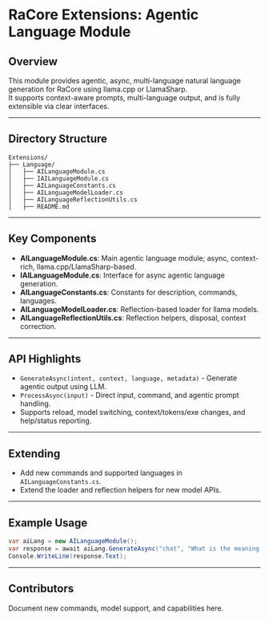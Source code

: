 # RaCore Extensions: Agentic Language Module

## Overview

This module provides agentic, async, multi-language natural language generation for RaCore using llama.cpp or LlamaSharp.  
It supports context-aware prompts, multi-language output, and is fully extensible via clear interfaces.

---

## Directory Structure

```
Extensions/
├── Language/
│   ├── AILanguageModule.cs
│   ├── IAILanguageModule.cs
│   ├── AILanguageConstants.cs
│   ├── AILanguageModelLoader.cs
│   ├── AILanguageReflectionUtils.cs
│   ├── README.md
```

---

## Key Components

- **AILanguageModule.cs**: Main agentic language module; async, context-rich, llama.cpp/LlamaSharp-based.
- **IAILanguageModule.cs**: Interface for async agentic language generation.
- **AILanguageConstants.cs**: Constants for description, commands, languages.
- **AILanguageModelLoader.cs**: Reflection-based loader for llama models.
- **AILanguageReflectionUtils.cs**: Reflection helpers, disposal, context correction.

---

## API Highlights

- `GenerateAsync(intent, context, language, metadata)` - Generate agentic output using LLM.
- `ProcessAsync(input)` - Direct input, command, and agentic prompt handling.
- Supports reload, model switching, context/tokens/exe changes, and help/status reporting.

---

## Extending

- Add new commands and supported languages in `AILanguageConstants.cs`.
- Extend the loader and reflection helpers for new model APIs.

---

## Example Usage

```csharp
var aiLang = new AILanguageModule();
var response = await aiLang.GenerateAsync("chat", "What is the meaning of life?", "en");
Console.WriteLine(response.Text);
```

---

## Contributors

Document new commands, model support, and capabilities here.
